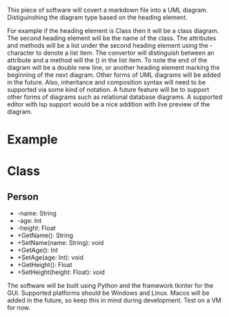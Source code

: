 




This piece of software will covert a markdown file into a UML diagram.
Distiguinshing the diagram type based on the heading element.

For example if the heading element is Class then it will be a class diagram.
The second heading element will be the name of the class.
The attributes and methods will be a list under the second heading element using the - character to denote a list item.
The convertor will distinguish between an attribute and a method will the () in the list item.
To note the end of the diagram will be a double new line, or another heading element marking the beginning of the next diagram.
Other forms of UML diagrams will be added in the future.
Also, inheritance and composition syntax will need to be supported via some kind of notation.
A future feature will be to support other forms of diagrams such as relational database diagrams.
A supported editor with lsp support would be a nice addition with live preview of the diagram.

# Example
# Class
## Person

- -name: String
- -age: Int
- -height: Float
- +GetName(): String
- +SetName(name: String): void
- +GetAge(): Int
- +SetAge(age: Int): void
- +GetHeight(): Float
- +SetHeight(height: Float): void

The software will be built using Python and the framework tkinter for the GUI. Supported platforms should be Windows and Linux. 
Macos will be added in the future, so keep this in mind during development. Test on a VM for now.
